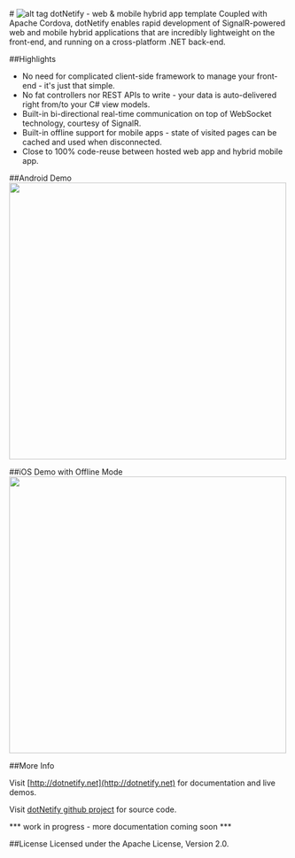 #&nbsp;![alt tag](http://dotnetify.net/content/images/greendot.png) dotNetify - web & mobile hybrid app template
Coupled with Apache Cordova, dotNetify enables rapid development of SignalR-powered web and mobile hybrid applications that are incredibly lightweight on the front-end, and running on a cross-platform .NET back-end.

##Highlights

* No need for complicated client-side framework to manage your front-end - it's just that simple.
* No fat controllers nor REST APIs to write - your data is auto-delivered right from/to your C# view models.
* Built-in bi-directional real-time communication on top of WebSocket technology, courtesy of SignalR.
* Built-in offline support for mobile apps - state of visited pages can be cached and used when disconnected.
* Close to 100% code-reuse between hosted web app and hybrid mobile app.

##Android Demo
<img src="http://dotnetify.net/content/images/android_demo.gif" height="500">

##iOS Demo with Offline Mode
<img src="http://dotnetify.net/content/images/ios_offline_demo.gif" height="500">

##More Info

Visit [http://dotnetify.net](http://dotnetify.net) for documentation and live demos.

Visit [dotNetify github project](https://github.com/dsuryd/dotNetify) for source code.

*** work in progress - more documentation coming soon ***

##License
Licensed under the Apache License, Version 2.0.

